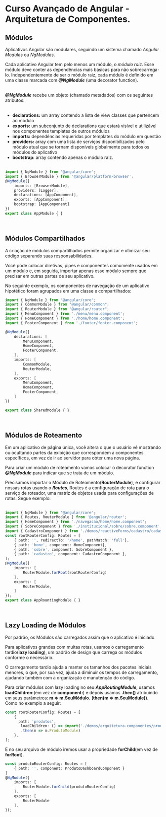 #  Curso Avançado de Angular - Arquitetura de Componentes.

##  Módulos 

Aplicativos Angular são modulares, seguindo um sistema chamado _Angular Modules_ ou _NgModules_. <br>

Cada aplicativo Angular tem pelo menos um módulo, o _módulo raiz_. Esse módulo deve conter as dependências mais básicas para não sobrecarrega-lo.  Independentemente de ser o módulo raiz, cada módulo é definido em uma classe marcada com **_@NgModule_** (uma decorator function). <br> <br>

**_@NgModule_** recebe um objeto (chamado metadados) com os seguintes atributos: <br><br>

*  **declarations:** um array contendo a lista de view classes que pertencem ao módulo
*  **exports:** um subconjunto de declarations que estará visível e utilizável nos componentes templates de outros módulos
*  **imports:** dependências requeridas por templates do módulo em questão
*  **providers:** array com uma lista de serviços disponibilizados pelo módulo atual que se tornam disponíveis globalmente para todos os módulos do aplicativo
*  **bootstrap:** array contendo apenas o módulo raiz. <br><br>

~~~~typescript
import { NgModule } from '@angular/core';
import { BrowserModule } from '@angular/platform-browser';
@NgModule({
    imports: [BrowserModule],
    providers: [Logger],
    declarations: [AppComponent],
    exports: [AppComponent],
    bootstrap: [AppComponent]
})
export class AppModule { }
~~~~
<br>

##  Módulos Compartilhados

A criação de módulos compartilhados permite organizar e otimizar seu código separando suas responsabilidades. <br> 

Você pode colocar diretivas, pipes e componentes comumente usados em um módulo e, em seguida, importar apenas esse módulo sempre que precisar em outras partes de seu aplicativo. <br>

No seguinte exemplo, os componentes de navegação de um aplicativo hipotético foram agrupados em uma classe e compartilhados: <br>

~~~~typescript
import { NgModule } from "@angular/core";
import { CommonModule } from "@angular/common";
import { RouterModule } from "@angular/router";
import { MenuComponent } from './menu/menu.component';
import { HomeComponent } from './home/home.component';
import { FooterComponent } from './footer/footer.component';

@NgModule({
    declarations: [
        MenuComponent,
        HomeComponent,
        FooterComponent,
    ],
    imports: [
        CommonModule,
        RouterModule,
    ],
    exports: [       
        MenuComponent,
        HomeComponent,
        FooterComponent,
    ]
})

export class SharedModule { }
~~~~
<br>

##  Módulos de Roteamento

Em um aplicativo de página única, você altera o que o usuário vê mostrando ou ocultando partes da exibição que correspondem a componentes específicos, em vez de ir ao servidor para obter uma nova página. <br>

Para criar um módulo de roteamento vamos colocar o decorator function **_@NgModule_** para indicar que se trata de um módulo.

Precisamos importar o Módulo de Roteamento(**RouterModule**), e configurar nossas rotas usando o **_Routes_**, Routes é a configuração de rota para o serviço de roteador, uma matriz de objetos usada para configurações de rotas. Segue exemplo: <br><br>

~~~~typescript
import { NgModule } from '@angular/core';
import { Routes, RouterModule } from '@angular/router';
import { HomeComponent } from './navegacao/home/home.component';
import { SobreComponent } from './institucional/sobre/sobre.component';
import { CadastroComponent } from './demos/reactiveForms/cadastro/cadastro.component';
const rootRouterConfig: Routes = [
    { path: '', redirectTo: '/home', pathMatch: 'full'},
    { path: 'home', component: HomeComponent},
    { path: 'sobre', component: SobreComponent },
    { path: 'cadastro', component: CadastroComponent },
];
@NgModule({
    imports: [
        RouterModule.forRoot(rootRouterConfig)
    ],
    exports: [
        RouterModule,
    ]
});
export class AppRountingModule { }
~~~~
<br>

##  Lazy Loading de Módulos

Por padrão, os Módulos são carregados assim que o aplicativo é iniciado.

Para aplicativos grandes com muitas rotas, usamos o carregamento tardio(**lazy loading**), um padrão de design que carrega os módulos conforme o necessário. <br>

O carregamento tardio ajuda a manter os tamanhos dos pacotes iniciais menores, o que, por sua vez, ajuda a diminuir os tempos de carregamento, ajudando também com a organização e manutenção do código. <br>

Para criar módulos com lazy loading no seu **_AppRoutingModule_**, usamos **loadChildren:**(em vez de **component:**) e depois usamos **.then()** atribuindo em seus parâmetros:  **m => m.SeuMódulo.**  **(then(m => m.SeuModule))**. Como no exemplo a seguir: <br>

~~~~typescript
const rootRouterConfig: Routes = [
    { 
	  path: 'produtos',
       loadChildren: () => import('./demos/arquitetura-componentes/produto.module')
       .then(m => m.ProdutoModule)
    },
];
~~~~

E no seu arquivo de módulo iremos usar a propriedade **forChild**(em vez de **forRoot**). <br>

~~~~typescript
const produtoRouterConfig: Routes = [
    { path: '', component: ProdutoDashboardComponent }
]
@NgModule({
    imports: [
        RouterModule.forChild(produtoRouterConfig)
    ],
    exports: [
        RouterModule
    ],
});
~~~~
